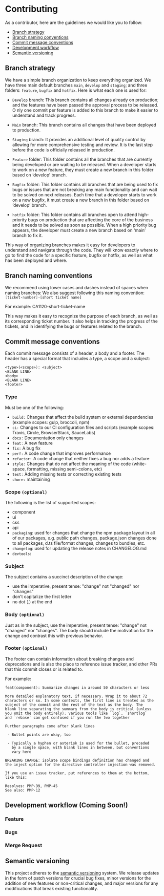 # Contributing

As a contributor, here are the guidelines we would like you to follow:

- [Branch strategy](#branch-strategy)
- [Branch naming conventions](#branch-naming-conventions)
- [Commit message conventions](#commit-message-conventions)
- [Development workflow](#development-workflow)
- [Semantic versioning](#semantic-versioning)

## <a name="branch-strategy"></a> Branch strategy

We have a simple branch organization to keep everything organized. We have three main default branches `main`, `develop` and `staging`; and three folders: `feature`, `bugfix` and `hotfix`. Here is what each one is used for:

- `Develop` branch: This branch contains all changes already on production; and the features have been passed the approval process to be released. O nly one commit per feature is added to this branch to make it easier to understand and track progress.

- `Main` branch: This branch contains all changes that have been deployed to production.

- `Staging` branch: It provides an additional level of quality control by allowing for more comprehensive testing and review. It is the last step before the code is officially released in production.

- `Feature` folder: This folder contains all the branches that are currently being developed or are waiting to be released. When a developer starts to work on a new feature, they must create a new branch in this folder based on ‘develop’ branch.

- `Bugfix` folder: This folder contains all branches that are being used to fix bugs or issues that are not breaking any main functionality and can wait to be solved on next releases. Each time that a developer starts to work on a new bugfix, it must create a new branch in this folder based on ‘develop’ branch.

- `hotfix` folder: This folder contains all branches open to attend high-priority bugs on production that are affecting the core of the business and it needs to be solved as soon as possible. When a high priority bug appears, the developer must create a new branch based on ‘main’ branch to fix it.

This way of organizing branches makes it easy for developers to understand and navigate through the code. They will know exactly where to go to find the code for a specific feature, bugfix or hotfix, as well as what has been deployed and where.

## <a name="branch-naming-conventions"></a> Branch naming conventions

We recommend using lower cases and dashes instead of spaces when naming branches: We also suggest following this naming convention: `[ticket-number]-[short ticket name]`

For example: CA1120-short-ticket-name

This way makes it easy to recognize the purpose of each branch, as well as its corresponding ticket number. It also helps in tracking the progress of the tickets, and in identifying the bugs or features related to the branch.

## <a name="commit-message-conventions"></a> Commit message conventions

Each commit message consists of a header, a body and a footer. The header has a special format that includes a type, a scope and a subject:

```
<type>(<scope>): <subject>
<BLANK LINE>
<body>
<BLANK LINE>
<footer>
```

### Type

Must be one of the following:

- `build:` Changes that affect the build system or external dependencies (example scopes: gulp, broccoli, npm)
- `ci:` Changes to our CI configuration files and scripts (example scopes: Travis, Circle, BrowserStack, SauceLabs)
- `docs:` Documentation only changes
- `feat:` A new feature
- `fix:` A bug fix
- `perf:` A code change that improves performance
- `refactor:` A code change that neither fixes a bug nor adds a feature
- `style:` Changes that do not affect the meaning of the code (white-space, formatting, missing semi-colons, etc)
- `test:` Adding missing tests or correcting existing tests
- `chore:` maintaining

### Scope `(optional)`

The following is the list of supported scopes:

- component
- ui
- css
- api
- `packaging`: used for changes that change the npm package layout in all of our packages, e.g. public path changes, package.json changes done to all packages, d.ts file/format changes, changes to bundles, etc.
- `changelog`: used for updating the release notes in CHANGELOG.md
- `devtools`:

### Subject

The subject contains a succinct description of the change:

- use the imperative, present tense: "change" not "changed" nor "changes"
- don't capitalize the first letter
- no dot (.) at the end

### Body `(optional)`

Just as in the subject, use the imperative, present tense: "change" not "changed" nor "changes". The body should include the motivation for the change and contrast this with previous behavior.

### Footer `(optional)`

The footer can contain information about breaking changes and deprecations and is also the place to reference issue tracker, and other PRs that this commit closes or is related to.

For example:

```
feat(component): Summarize changes in around 50 characters or less

More detailed explanatory text, if necessary. Wrap it to about 72
characters or so. In some contexts, the first line is treated as the
subject of the commit and the rest of the text as the body. The
blank line separating the summary from the body is critical (unless
you omit the body entirely); various tools like `log`, `shortlog`
and `rebase` can get confused if you run the two together

Further paragraphs come after blank lines

 - Bullet points are okay, too

 - Typically a hyphen or asterisk is used for the bullet, preceded
   by a single space, with blank lines in between, but conventions
   vary here

BREAKING CHANGE: isolate scope bindings definition has changed and
the inject option for the directive controller injection was removed.

If you use an issue tracker, put references to them at the bottom,
like this:

Resolves: PMP-39, PMP-45
See also: PMP-12
```

## <a name="development-workflow"></a> Development workflow (Coming Soon!)

### Feature

### Bugs

### Merge Request

## <a name="semantic-versioning"></a> Semantic versioning

This project adheres to the [semantic versioning](https://semver.org/) system. We release updates in the form of patch versions for crucial bug fixes, minor versions for the addition of new features or non-critical changes, and major versions for any modifications that break existing functionality.
